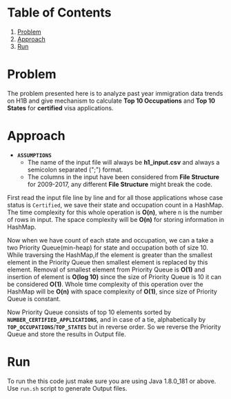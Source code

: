 # Table of Contents
1. [Problem](README.md#problem)
2. [Approach](README.md#approach)
3. [Run](README.md#run)

# Problem
The problem presented here is to analyze past year immigration data trends on H1B and give mechanism to calculate **Top 10 Occupations** and **Top 10 States** for **certified** visa applications.


# Approach
* __`ASSUMPTIONS`__
    * The name of the input file will always be **h1_input.csv** and always a semicolon separated (";") format.
    * The columns in the input have been considered from **File Structure** for 2009-2017, any different **File Structure** might break the code.

First read the input file line by line and for all those applications whose case status is `Certified`, we save their state and occupation count in a HashMap. The time complexity for this whole operation is **O(n)**, where n is the number of rows in input. The space complexity will be **O(n)** for storing information in HashMap.

Now when we have count of each state and occupation, we can a take a two Priority Queue(min-heap) for state and occupation both of size 10. While traversing the HashMap,if the element is greater than the smallest element in the Priority Queue then smallest element is replaced by this element. Removal of smallest element from Priority Queue is **O(1)** and insertion of element is **O(log 10)** since the size of Priority Queue is 10 it can be considered **O(1)**. Whole time complexity of this operation over the HashMap will be **O(n)** with space complexity of **O(1)**, since size of Priority Queue is constant.

Now Priority Queue consists of top 10 elements sorted by __`NUMBER_CERTIFIED_APPLICATIONS`__, and in case of a tie, alphabetically by __`TOP_OCCUPATIONS`__/__`TOP_STATES`__ but in reverse order. So we reverse the Priority Queue and store the results in Output file.

# Run

To run the this code just make sure you are using Java 1.8.0_181 or above. Use `run.sh` script to generate Output files.
